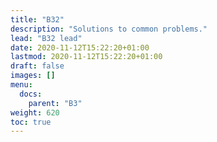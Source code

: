 ```yaml
---
title: "B32"
description: "Solutions to common problems."
lead: "B32 lead"
date: 2020-11-12T15:22:20+01:00
lastmod: 2020-11-12T15:22:20+01:00
draft: false
images: []
menu: 
  docs:
    parent: "B3"
weight: 620
toc: true
---
```


